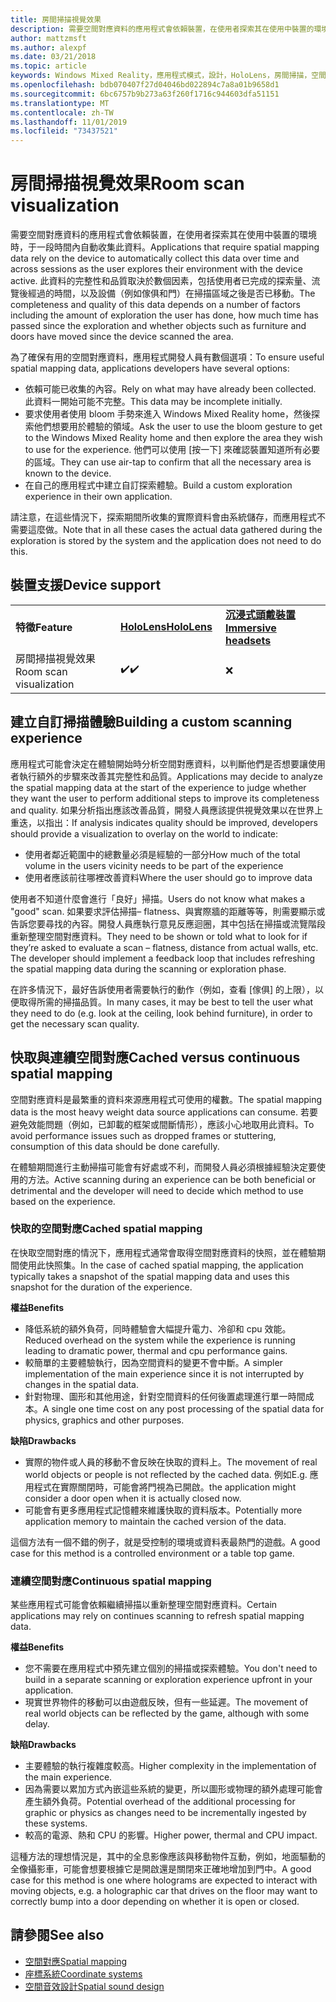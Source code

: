 ```yaml
---
title: 房間掃描視覺效果
description: 需要空間對應資料的應用程式會依賴裝置，在使用者探索其在使用中裝置的環境時，于一段時間內自動收集此資料。
author: mattzmsft
ms.author: alexpf
ms.date: 03/21/2018
ms.topic: article
keywords: Windows Mixed Reality，應用程式模式，設計，HoloLens，房間掃描，空間對應，網格
ms.openlocfilehash: bdb070407f27d04046bd022894c7a8a01b9658d1
ms.sourcegitcommit: 6bc6757b9b273a63f260f1716c944603dfa51151
ms.translationtype: MT
ms.contentlocale: zh-TW
ms.lasthandoff: 11/01/2019
ms.locfileid: "73437521"
---
```

# <a name="room-scan-visualization"></a><span data-ttu-id="5b85a-104">房間掃描視覺效果</span><span class="sxs-lookup"><span data-stu-id="5b85a-104">Room scan visualization</span></span>

<span data-ttu-id="5b85a-105">需要空間對應資料的應用程式會依賴裝置，在使用者探索其在使用中裝置的環境時，于一段時間內自動收集此資料。</span><span class="sxs-lookup"><span data-stu-id="5b85a-105">Applications that require spatial mapping data rely on the device to automatically collect this data over time and across sessions as the user explores their environment with the device active.</span></span> <span data-ttu-id="5b85a-106">此資料的完整性和品質取決於數個因素，包括使用者已完成的探索量、流覽後經過的時間，以及設備（例如傢俱和門）在掃描區域之後是否已移動。</span><span class="sxs-lookup"><span data-stu-id="5b85a-106">The completeness and quality of this data depends on a number of factors including the amount of exploration the user has done, how much time has passed since the exploration and whether objects such as furniture and doors have moved since the device scanned the area.</span></span>

<span data-ttu-id="5b85a-107">為了確保有用的空間對應資料，應用程式開發人員有數個選項：</span><span class="sxs-lookup"><span data-stu-id="5b85a-107">To ensure useful spatial mapping data, applications developers have several options:</span></span>
* <span data-ttu-id="5b85a-108">依賴可能已收集的內容。</span><span class="sxs-lookup"><span data-stu-id="5b85a-108">Rely on what may have already been collected.</span></span> <span data-ttu-id="5b85a-109">此資料一開始可能不完整。</span><span class="sxs-lookup"><span data-stu-id="5b85a-109">This data may be incomplete initially.</span></span>
* <span data-ttu-id="5b85a-110">要求使用者使用 bloom 手勢來進入 Windows Mixed Reality home，然後探索他們想要用於體驗的領域。</span><span class="sxs-lookup"><span data-stu-id="5b85a-110">Ask the user to use the bloom gesture to get to the Windows Mixed Reality home and then explore the area they wish to use for the experience.</span></span> <span data-ttu-id="5b85a-111">他們可以使用 [按一下] 來確認裝置知道所有必要的區域。</span><span class="sxs-lookup"><span data-stu-id="5b85a-111">They can use air-tap to confirm that all the necessary area is known to the device.</span></span>
* <span data-ttu-id="5b85a-112">在自己的應用程式中建立自訂探索體驗。</span><span class="sxs-lookup"><span data-stu-id="5b85a-112">Build a custom exploration experience in their own application.</span></span>

<span data-ttu-id="5b85a-113">請注意，在這些情況下，探索期間所收集的實際資料會由系統儲存，而應用程式不需要這麼做。</span><span class="sxs-lookup"><span data-stu-id="5b85a-113">Note that in all these cases the actual data gathered during the exploration is stored by the system and the application does not need to do this.</span></span>

## <a name="device-support"></a><span data-ttu-id="5b85a-114">裝置支援</span><span class="sxs-lookup"><span data-stu-id="5b85a-114">Device support</span></span>

<table>
    <colgroup>
    <col width="33%" />
    <col width="33%" />
    <col width="33%" />
    </colgroup>
    <tr>
        <td><span data-ttu-id="5b85a-115"><strong>特徵</strong></span><span class="sxs-lookup"><span data-stu-id="5b85a-115"><strong>Feature</strong></span></span></td>
        <td><span data-ttu-id="5b85a-116"><a href="hololens-hardware-details.md"><strong>HoloLens</strong></a></span><span class="sxs-lookup"><span data-stu-id="5b85a-116"><a href="hololens-hardware-details.md"><strong>HoloLens</strong></a></span></span></td>
        <td><span data-ttu-id="5b85a-117"><a href="immersive-headset-hardware-details.md"><strong>沉浸式頭戴裝置</strong></a></span><span class="sxs-lookup"><span data-stu-id="5b85a-117"><a href="immersive-headset-hardware-details.md"><strong>Immersive headsets</strong></a></span></span></td>
    </tr>
     <tr>
        <td><span data-ttu-id="5b85a-118">房間掃描視覺效果</span><span class="sxs-lookup"><span data-stu-id="5b85a-118">Room scan visualization</span></span></td>
        <td><span data-ttu-id="5b85a-119">✔️</span><span class="sxs-lookup"><span data-stu-id="5b85a-119">✔️</span></span></td>
        <td>❌</td>
    </tr>
</table>



## <a name="building-a-custom-scanning-experience"></a><span data-ttu-id="5b85a-120">建立自訂掃描體驗</span><span class="sxs-lookup"><span data-stu-id="5b85a-120">Building a custom scanning experience</span></span>

<span data-ttu-id="5b85a-121">應用程式可能會決定在體驗開始時分析空間對應資料，以判斷他們是否想要讓使用者執行額外的步驟來改善其完整性和品質。</span><span class="sxs-lookup"><span data-stu-id="5b85a-121">Applications may decide to analyze the spatial mapping data at the start of the experience to judge whether they want the user to perform additional steps to improve its completeness and quality.</span></span> <span data-ttu-id="5b85a-122">如果分析指出應該改善品質，開發人員應該提供視覺效果以在世界上重迭，以指出：</span><span class="sxs-lookup"><span data-stu-id="5b85a-122">If analysis indicates quality should be improved, developers should provide a visualization to overlay on the world to indicate:</span></span>
* <span data-ttu-id="5b85a-123">使用者鄰近範圍中的總數量必須是經驗的一部分</span><span class="sxs-lookup"><span data-stu-id="5b85a-123">How much of the total volume in the users vicinity needs to be part of the experience</span></span>
* <span data-ttu-id="5b85a-124">使用者應該前往哪裡改善資料</span><span class="sxs-lookup"><span data-stu-id="5b85a-124">Where the user should go to improve data</span></span>

<span data-ttu-id="5b85a-125">使用者不知道什麼會進行「良好」掃描。</span><span class="sxs-lookup"><span data-stu-id="5b85a-125">Users do not know what makes a "good" scan.</span></span> <span data-ttu-id="5b85a-126">如果要求評估掃描– flatness、與實際牆的距離等等，則需要顯示或告訴您要尋找的內容。開發人員應執行意見反應迴圈，其中包括在掃描或流覽階段重新整理空間對應資料。</span><span class="sxs-lookup"><span data-stu-id="5b85a-126">They need to be shown or told what to look for if they’re asked to evaluate a scan – flatness, distance from actual walls, etc. The developer should implement a feedback loop that includes refreshing the spatial mapping data during the scanning or exploration phase.</span></span>

<span data-ttu-id="5b85a-127">在許多情況下，最好告訴使用者需要執行的動作（例如，查看 [傢俱] 的上限），以便取得所需的掃描品質。</span><span class="sxs-lookup"><span data-stu-id="5b85a-127">In many cases, it may be best to tell the user what they need to do (e.g. look at the ceiling, look behind furniture), in order to get the necessary scan quality.</span></span>

## <a name="cached-versus-continuous-spatial-mapping"></a><span data-ttu-id="5b85a-128">快取與連續空間對應</span><span class="sxs-lookup"><span data-stu-id="5b85a-128">Cached versus continuous spatial mapping</span></span>

<span data-ttu-id="5b85a-129">空間對應資料是最繁重的資料來源應用程式可使用的權數。</span><span class="sxs-lookup"><span data-stu-id="5b85a-129">The spatial mapping data is the most heavy weight data source applications can consume.</span></span> <span data-ttu-id="5b85a-130">若要避免效能問題（例如，已卸載的框架或間斷情形），應該小心地取用此資料。</span><span class="sxs-lookup"><span data-stu-id="5b85a-130">To avoid performance issues such as dropped frames or stuttering, consumption of this data should be done carefully.</span></span>

<span data-ttu-id="5b85a-131">在體驗期間進行主動掃描可能會有好處或不利，而開發人員必須根據經驗決定要使用的方法。</span><span class="sxs-lookup"><span data-stu-id="5b85a-131">Active scanning during an experience can be both beneficial or detrimental and the developer will need to decide which method to use based on the experience.</span></span>

### <a name="cached-spatial-mapping"></a><span data-ttu-id="5b85a-132">快取的空間對應</span><span class="sxs-lookup"><span data-stu-id="5b85a-132">Cached spatial mapping</span></span>

<span data-ttu-id="5b85a-133">在快取空間對應的情況下，應用程式通常會取得空間對應資料的快照，並在體驗期間使用此快照集。</span><span class="sxs-lookup"><span data-stu-id="5b85a-133">In the case of cached spatial mapping, the application typically takes a snapshot of the spatial mapping data and uses this snapshot for the duration of the experience.</span></span>

<span data-ttu-id="5b85a-134">**權益**</span><span class="sxs-lookup"><span data-stu-id="5b85a-134">**Benefits**</span></span>
* <span data-ttu-id="5b85a-135">降低系統的額外負荷，同時體驗會大幅提升電力、冷卻和 cpu 效能。</span><span class="sxs-lookup"><span data-stu-id="5b85a-135">Reduced overhead on the system while the experience is running leading to dramatic power, thermal and cpu performance gains.</span></span>
* <span data-ttu-id="5b85a-136">較簡單的主要體驗執行，因為空間資料的變更不會中斷。</span><span class="sxs-lookup"><span data-stu-id="5b85a-136">A simpler implementation of the main experience since it is not interrupted by changes in the spatial data.</span></span>
* <span data-ttu-id="5b85a-137">針對物理、圖形和其他用途，針對空間資料的任何後置處理進行單一時間成本。</span><span class="sxs-lookup"><span data-stu-id="5b85a-137">A single one time cost on any post processing of the spatial data for physics, graphics and other purposes.</span></span>

<span data-ttu-id="5b85a-138">**缺陷**</span><span class="sxs-lookup"><span data-stu-id="5b85a-138">**Drawbacks**</span></span>
* <span data-ttu-id="5b85a-139">實際的物件或人員的移動不會反映在快取的資料上。</span><span class="sxs-lookup"><span data-stu-id="5b85a-139">The movement of real world objects or people is not reflected by the cached data.</span></span> <span data-ttu-id="5b85a-140">例如</span><span class="sxs-lookup"><span data-stu-id="5b85a-140">E.g.</span></span> <span data-ttu-id="5b85a-141">應用程式在實際關閉時，可能會將門視為已開啟。</span><span class="sxs-lookup"><span data-stu-id="5b85a-141">the application might consider a door open when it is actually closed now.</span></span>
* <span data-ttu-id="5b85a-142">可能會有更多應用程式記憶體來維護快取的資料版本。</span><span class="sxs-lookup"><span data-stu-id="5b85a-142">Potentially more application memory to maintain the cached version of the data.</span></span>

<span data-ttu-id="5b85a-143">這個方法有一個不錯的例子，就是受控制的環境或資料表最熱門的遊戲。</span><span class="sxs-lookup"><span data-stu-id="5b85a-143">A good case for this method is a controlled environment or a table top game.</span></span>

### <a name="continuous-spatial-mapping"></a><span data-ttu-id="5b85a-144">連續空間對應</span><span class="sxs-lookup"><span data-stu-id="5b85a-144">Continuous spatial mapping</span></span>

<span data-ttu-id="5b85a-145">某些應用程式可能會依賴繼續掃描以重新整理空間對應資料。</span><span class="sxs-lookup"><span data-stu-id="5b85a-145">Certain applications may rely on continues scanning to refresh spatial mapping data.</span></span>

<span data-ttu-id="5b85a-146">**權益**</span><span class="sxs-lookup"><span data-stu-id="5b85a-146">**Benefits**</span></span>
* <span data-ttu-id="5b85a-147">您不需要在應用程式中預先建立個別的掃描或探索體驗。</span><span class="sxs-lookup"><span data-stu-id="5b85a-147">You don't need to build in a separate scanning or exploration experience upfront in your application.</span></span>
* <span data-ttu-id="5b85a-148">現實世界物件的移動可以由遊戲反映，但有一些延遲。</span><span class="sxs-lookup"><span data-stu-id="5b85a-148">The movement of real world objects can be reflected by the game, although with some delay.</span></span>

<span data-ttu-id="5b85a-149">**缺陷**</span><span class="sxs-lookup"><span data-stu-id="5b85a-149">**Drawbacks**</span></span>
* <span data-ttu-id="5b85a-150">主要體驗的執行複雜度較高。</span><span class="sxs-lookup"><span data-stu-id="5b85a-150">Higher complexity in the implementation of the main experience.</span></span>
* <span data-ttu-id="5b85a-151">因為需要以累加方式內嵌這些系統的變更，所以圖形或物理的額外處理可能會產生額外負荷。</span><span class="sxs-lookup"><span data-stu-id="5b85a-151">Potential overhead of the additional processing for graphic or physics as changes need to be incrementally ingested by these systems.</span></span>
* <span data-ttu-id="5b85a-152">較高的電源、熱和 CPU 的影響。</span><span class="sxs-lookup"><span data-stu-id="5b85a-152">Higher power, thermal and CPU impact.</span></span>

<span data-ttu-id="5b85a-153">這種方法的理想情況是，其中的全息影像應該與移動物件互動，例如，地面驅動的全像攝影車，可能會想要根據它是開啟還是關閉來正確地增加到門中。</span><span class="sxs-lookup"><span data-stu-id="5b85a-153">A good case for this method is one where holograms are expected to interact with moving objects, e.g. a holographic car that drives on the floor may want to correctly bump into a door depending on whether it is open or closed.</span></span>

## <a name="see-also"></a><span data-ttu-id="5b85a-154">請參閱</span><span class="sxs-lookup"><span data-stu-id="5b85a-154">See also</span></span>
* [<span data-ttu-id="5b85a-155">空間對應</span><span class="sxs-lookup"><span data-stu-id="5b85a-155">Spatial mapping</span></span>](spatial-mapping.md)
* [<span data-ttu-id="5b85a-156">座標系統</span><span class="sxs-lookup"><span data-stu-id="5b85a-156">Coordinate systems</span></span>](coordinate-systems.md)
* [<span data-ttu-id="5b85a-157">空間音效設計</span><span class="sxs-lookup"><span data-stu-id="5b85a-157">Spatial sound design</span></span>](spatial-sound-design.md)
